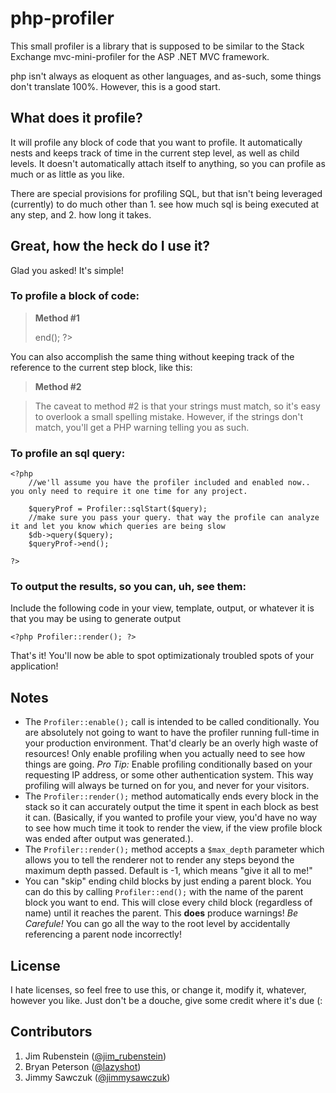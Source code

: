 # php-profiler

This small profiler is a library that is supposed to be similar to the Stack Exchange mvc-mini-profiler for the ASP .NET MVC framework.

php isn't always as eloquent as other languages, and as-such, some things don't translate 100%.  However, this is a good start.

## What does it profile?

It will profile any block of code that you want to profile.  It automatically nests and keeps track of time in the current step level, as well as child levels.  It doesn't automatically attach itself to anything, so you can profile as much or as little as you like.

There are special provisions for profiling SQL, but that isn't being leveraged (currently) to do much other than 1. see how much sql is being executed at any step, and 2. how long it takes.

## Great, how the heck do I use it?

Glad you asked! It's simple!

### To profile a block of code:

> **Method #1**
> 	<?php
> 		require 'profiler.php';
> 
> 		Profiler::enable();
> 		
> 		$profBlock = Profiler::start('my block');
> 		sleep(1);
> 		$profBlock->end();
> 		
> 	?>

You can also accomplish the same thing without keeping track of the reference to the current step block, like this:

> **Method #2**
> 	<?php
> 		require 'profiler.php';
> 		
> 		Profiler::enable();
> 		
> 		Profiler::start('my block');
> 		sleep(1);
> 		Profiler::end('my block');
> 	?>
	
> The caveat to method #2 is that your strings must match, so it's easy to overlook a small spelling mistake.  However, if the strings don't match, you'll get a PHP warning telling you as such.

### To profile an sql query:

	<?php
		//we'll assume you have the profiler included and enabled now.. you only need to require it one time for any project.
		
		$queryProf = Profiler::sqlStart($query);
		//make sure you pass your query. that way the profile can analyze it and let you know which queries are being slow
		$db->query($query);
		$queryProf->end();
		
	?>
	
### To output the results, so you can, uh, see them:

Include the following code in your view, template, output, or whatever it is that you may be using to generate output

	<?php Profiler::render(); ?>
	
That's it!  You'll now be able to spot optimizationaly troubled spots of your application!

## Notes

- The `Profiler::enable();` call is intended to be called conditionally.  You are absolutely not going to want to have the profiler running full-time in your production environment.  That'd clearly be an overly high waste of resources!  Only enable profiling when you actually need to see how things are going.  *Pro Tip:* Enable profiling conditionally based on your requesting IP address, or some other authentication system.  This way profiling will always be turned on for you, and never for your visitors.
- The `Profiler::render();` method automatically ends every block in the stack so it can accurately output the time it spent in each block as best it can.  (Basically, if you wanted to profile your view, you'd have no way to see how much time it took to render the view, if the view profile block was ended after output was generated.).
- The `Profiler::render();` method accepts a `$max_depth` parameter which allows you to tell the renderer not to render any steps beyond the maximum depth passed.  Default is -1, which means "give it all to me!"
- You can "skip" ending child blocks by just ending a parent block.  You can do this by calling `Profiler::end();` with the name of the parent block you want to end.  This will close every child block (regardless of name) until it reaches the parent.  This **does** produce warnings!  *Be Carefule!* You can go all the way to the root level by accidentally referencing a parent node incorrectly!

License
-------
I hate licenses, so feel free to use this, or change it, modify it, whatever, however you like.  Just don't be a douche, give some credit where it's due (:

Contributors
------------
1. Jim Rubenstein ([@jim_rubenstein](http://twitter.com/jim_rubenstein))
2. Bryan Peterson ([@lazyshot](http://twitter.com/lazyshot))
3. Jimmy Sawczuk ([@jimmysawczuk](http://twitter.com/jimmysawczuk))